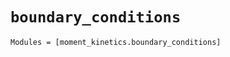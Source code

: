 `boundary_conditions`
=====================

```@autodocs
Modules = [moment_kinetics.boundary_conditions]
```
